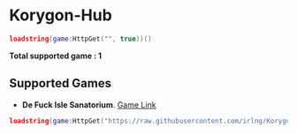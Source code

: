 # Korygon-Hub

```lua
loadstring(game:HttpGet("", true))()
```

**Total supported game : 1**

## Supported Games

- **De Fuck Isle Sanatorium**. [Game Link](https://www.roblox.com/games/3522803956/NURSEAPP-De-Pride-Isle-Sanatorium-LGBTQ "Roblox Game's")
```lua
loadstring(game:HttpGet("https://raw.githubusercontent.com/irlng/Korygon-Hub/games/De-Pride-Isle-Sanatorium.lua", true))()
```


